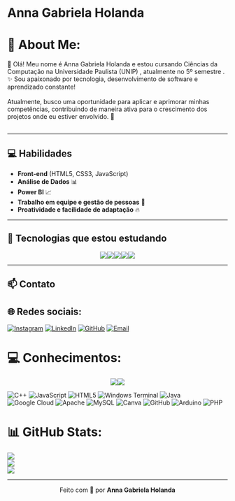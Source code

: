 # Anna Gabriela Holanda

# 💫 About Me:
🎀 Olá! Meu nome é Anna Gabriela Holanda e estou cursando Ciências da Computação na Universidade Paulista (UNIP) , atualmente no 5º semestre .<br>✨ Sou apaixonado por tecnologia, desenvolvimento de software e aprendizado constante!<br><br>Atualmente, busco uma oportunidade para aplicar e aprimorar minhas competências, contribuindo de maneira ativa para o crescimento dos projetos onde eu estiver envolvido. 🚀<br><br>


---

## 💻 Habilidades

- **Front-end** (HTML5, CSS3, JavaScript)
- **Análise de Dados** 📊
- **Power BI** 📈
- **Trabalho em equipe e gestão de pessoas** 🤝
- **Proatividade e facilidade de adaptação** 🔥

---

## 🚀 Tecnologias que estou estudando

<div style="display: flex; justify-content: center;">
  <img src="https://img.shields.io/badge/HTML5-f26d6d?style=for-the-badge&logo=html5&logoColor=fff" />
  <img src="https://img.shields.io/badge/CSS3-88c0d0?style=for-the-badge&logo=css3&logoColor=fff" />
  <img src="https://img.shields.io/badge/JavaScript-f7df1e?style=for-the-badge&logo=javascript&logoColor=000" />
  <img src="https://img.shields.io/badge/Python-4B8BBE?style=for-the-badge&logo=python&logoColor=fff" />
  <img src="https://img.shields.io/badge/PowerBI-F2C811?style=for-the-badge&logo=powerbi&logoColor=000" />
</div>

---

## 📫 Contato




## 🌐 Redes sociais:
[![Instagram](https://img.shields.io/badge/Instagram-%23E4405F.svg?logo=Instagram&logoColor=white)](https://instagram.com/Anna.gabriela.holanda) [![LinkedIn](https://img.shields.io/badge/LinkedIn-%230077B5.svg?logo=linkedin&logoColor=white)](https://linkedin.com/in/https://www.linkedin.com/in/anna-gabriela-holanda/) 
[![GitHub](https://img.shields.io/badge/-GitHub-111?style=for-the-badge&logo=github&logoColor=white)](https://github.com/annagabrielaholanda)
[![Email](https://img.shields.io/badge/-Email-d14836?style=for-the-badge&logo=gmail&logoColor=white)](mailto:annagabrielaholandal@email.com)

# 💻  Conhecimentos:
<div style="display: flex; justify-content: center;">
<img src="https://img.shields.io/badge/Python-4B8BBE?style=for-the-badge&logo=python&logoColor=fff" />
  <img src="https://img.shields.io/badge/PowerBI-F2C811?style=for-the-badge&logo=powerbi&logoColor=000" />
  </div>
  
![C++](https://img.shields.io/badge/c++-%2300599C.svg?style=for-the-badge&logo=c%2B%2B&logoColor=white) ![JavaScript](https://img.shields.io/badge/javascript-%23323330.svg?style=for-the-badge&logo=javascript&logoColor=%23F7DF1E) ![HTML5](https://img.shields.io/badge/html5-%23E34F26.svg?style=for-the-badge&logo=html5&logoColor=white) ![Windows Terminal](https://img.shields.io/badge/Windows%20Terminal-%234D4D4D.svg?style=for-the-badge&logo=windows-terminal&logoColor=white) ![Java](https://img.shields.io/badge/java-%23ED8B00.svg?style=for-the-badge&logo=openjdk&logoColor=white) ![Google Cloud](https://img.shields.io/badge/GoogleCloud-%234285F4.svg?style=for-the-badge&logo=google-cloud&logoColor=white) ![Apache](https://img.shields.io/badge/apache-%23D42029.svg?style=for-the-badge&logo=apache&logoColor=white) ![MySQL](https://img.shields.io/badge/mysql-4479A1.svg?style=for-the-badge&logo=mysql&logoColor=white) ![Canva](https://img.shields.io/badge/Canva-%2300C4CC.svg?style=for-the-badge&logo=Canva&logoColor=white) ![GitHub](https://img.shields.io/badge/github-%23121011.svg?style=for-the-badge&logo=github&logoColor=white) ![Arduino](https://img.shields.io/badge/-Arduino-00979D?style=for-the-badge&logo=Arduino&logoColor=white) ![PHP](https://img.shields.io/badge/php-%23777BB4.svg?style=for-the-badge&logo=php&logoColor=white)
# 📊 GitHub Stats:
![](https://github-readme-stats.vercel.app/api?username=kiwny&theme=dark&hide_border=false&include_all_commits=false&count_private=false)<br/>
![](https://nirzak-streak-stats.vercel.app/?user=kiwny&theme=dark&hide_border=false)<br/>
![](https://github-readme-stats.vercel.app/api/top-langs/?username=kiwny&theme=dark&hide_border=false&include_all_commits=false&count_private=false&layout=compact)

---

<p align="center">
  Feito com 💖 por <strong>Anna Gabriela Holanda</strong>
</p>
